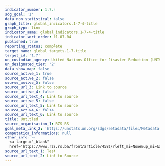 ```yaml
---
indicator_number: 1.7.4
sdg_goal: '1'
data_non_statistical: false
graph_title: global_indicators.1-7-4-title
graph_type: line
indicator_name: global_indicators.1-7-4-title
indicator_sort_order: 01-07-04
published: true
reporting_status: complete
target_name: global_targets.1-7-title
target_id: '1.7'
un_custodian_agency: United Nations Office for Disaster Reduction (UNISDR)
un_designated_tier: '2'
data_show_map: false
source_active_1: true
source_active_2: false
source_active_3: false
source_url_3: Link to source
source_active_4: false
source_url_text_4: Link to source
source_active_5: false
source_url_text_5: Link to source
source_active_6: false
source_url_text_6: Link to source
title: Untitled
source_organisation_1: RZS RS
goal_meta_link_2: 'https://unstats.un.org/sdgs/metadata/files/Metadata-01-01-01a.pdf'
computation_informations: null
other_info: >-
  <a target="_blank"
  href='https://www.rzs.rs.ba/front/article/4586/?left_mi=None&up_mi=&add=None'>www.rzs.rs.ba</a>
source_url_text_1: Test
source_url_text_2: Link to Source
---
```

